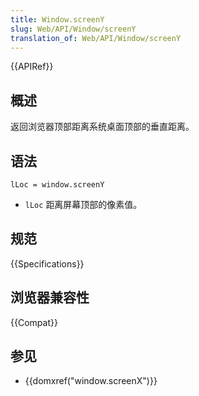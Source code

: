 ```yaml
---
title: Window.screenY
slug: Web/API/Window/screenY
translation_of: Web/API/Window/screenY
---
```

{{APIRef}}

## 概述

返回浏览器顶部距离系统桌面顶部的垂直距离。

## 语法

```plain
lLoc = window.screenY
```

- `lLoc` 距离屏幕顶部的像素值。

## 规范

{{Specifications}}

## 浏览器兼容性

{{Compat}}

## 参见

- {{domxref("window.screenX")}}
